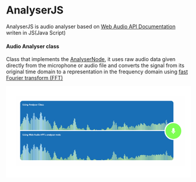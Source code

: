 # AnalyserJS
AnalyserJS is audio analyser based on [Web Audio API Documentation](https://www.w3.org/TR/webaudio/#analysernode) writen in JS(Java Script)

#### Audio Analyser class
Class that implements the [AnalyserNode](https://www.w3.org/TR/webaudio/#analysernode), it
uses raw audio data given directly from the microphone or audio file and converts the signal from its original time domain to a representation in the frequency domain using [fast Fourier transform (FFT)]( https://en.wikipedia.org/wiki/Fast_Fourier_transform)

![alt text](screens/image1.png)
 
